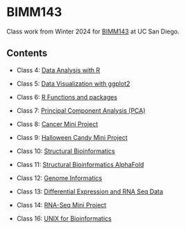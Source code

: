 # BIMM143
Class work from Winter 2024 for [BIMM143](https://bioboot.github.io/bimm143_W24/) at UC San Diego.

## Contents

- Class 4: [Data Analysis with R](https://github.com/lanadoan/BIMM143/tree/2c4bc436ed71deea61549d2b3eadc3f0e8e74fb5/class04)

- Class 5: [Data Visualization with ggplot2](https://github.com/lanadoan/BIMM143/tree/41cbd77e3b8ee7a5bba19ac04e800f87975e1576/class05)

- Class 6: [R Functions and packages](https://github.com/lanadoan/BIMM143/tree/2c4bc436ed71deea61549d2b3eadc3f0e8e74fb5/class06)

- Class 7: [Principal Component Analysis (PCA)](https://github.com/lanadoan/BIMM143/tree/1020eb87afcd49aaa1537460e0a7d90ff4da1586/class07)

- Class 8: [Cancer Mini Project](https://github.com/lanadoan/BIMM143/tree/8a3643f50c61cba8e53e109180184afdac2603aa/class08)

- Class 9: [Halloween Candy Mini Project](https://github.com/lanadoan/BIMM143/tree/8a3643f50c61cba8e53e109180184afdac2603aa/class09)

- Class 10: [Structural Bioinformatics](https://github.com/lanadoan/BIMM143/tree/8a3643f50c61cba8e53e109180184afdac2603aa/class10)

- Class 11: [Structural Bioinformatics AlphaFold](https://github.com/lanadoan/BIMM143/tree/8a3643f50c61cba8e53e109180184afdac2603aa/class11)

- Class 12: [Genome Informatics](https://github.com/lanadoan/BIMM143/tree/8a3643f50c61cba8e53e109180184afdac2603aa/class12)

- Class 13: [Differential Expression and RNA Seq Data](https://github.com/lanadoan/BIMM143/tree/8a3643f50c61cba8e53e109180184afdac2603aa/class13)

- Class 14: [RNA-Seq Mini Project](https://github.com/lanadoan/BIMM143/tree/8a3643f50c61cba8e53e109180184afdac2603aa/class14)

- Class 16: [UNIX for Bioinformatics](https://github.com/lanadoan/BIMM143/tree/8a3643f50c61cba8e53e109180184afdac2603aa/class16)
